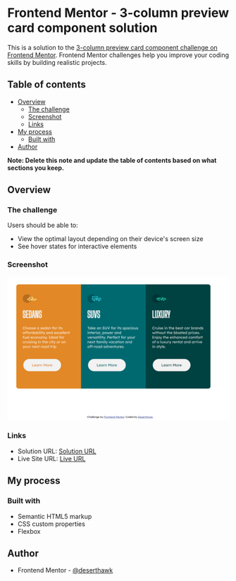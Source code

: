 # Frontend Mentor - 3-column preview card component solution

This is a solution to the [3-column preview card component challenge on Frontend Mentor](https://www.frontendmentor.io/challenges/3column-preview-card-component-pH92eAR2-). Frontend Mentor challenges help you improve your coding skills by building realistic projects. 

## Table of contents

- [Overview](#overview)
  - [The challenge](#the-challenge)
  - [Screenshot](#screenshot)
  - [Links](#links)
- [My process](#my-process)
  - [Built with](#built-with) 
- [Author](#author)


**Note: Delete this note and update the table of contents based on what sections you keep.**

## Overview

### The challenge

Users should be able to:

- View the optimal layout depending on their device's screen size
- See hover states for interactive elements

### Screenshot

![](images/screenshot.png)



### Links

- Solution URL: [Solution URL](https://www.frontendmentor.io/solutions/3column-flex-and-responsive-preview-card-7DgLzqhe3)
- Live Site URL: [Live URL](https://deserthawk.github.io/3-column-preview-card/)

## My process

### Built with

- Semantic HTML5 markup
- CSS custom properties
- Flexbox


## Author


- Frontend Mentor - [@deserthawk](https://www.frontendmentor.io/profile/deserthawk)
